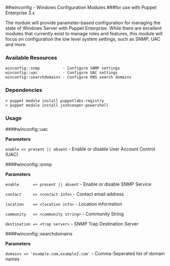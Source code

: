 ##winconfig - Windows Configuration Modules
###for use with Puppet Enterprise 3.x

The module will provide parameter-based configuration for managing the state of Windows Server with Puppet Enterprise.  While there are excellent modules that currently exist to manage roles and features, this module will focus on configuration the low level system settings, such as SNMP, UAC and more.

### Available Resources

    winconfig::snmp          - Configure SNMP settings
    winconfig::uac           - Configure UAC settings
    winconfig::searchdomains - Configure DNS search domains

### Dependencies

    > puppet module install puppetlabs-registry
    > puppet module install joshcooper-powershell

### Usage

####winconfig::uac

  **Parameters**
  
  `enable => present || absent` - Enable or disable User Account Control (UAC)

####winconfig::snmp

  **Parameters**

  `enable      => present || absent`   - Enable or disable SNMP Service

  `contact     => <contact info>`      - Contact email address

  `location    => <location info>`     - Location information

  `community   => <community string>`  - Community String

  `destination => <trap server>`       - SNMP Trap Destination Server

####winconfig::searchdomains

  **Parameters**

  `domains => 'example.com,example2.com'` - Comma-Seperated list of domain names
